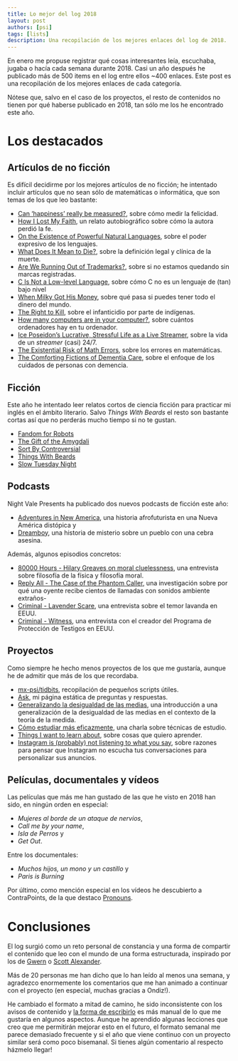 ```yaml
---
title: Lo mejor del log 2018
layout: post
authors: [psi]
tags: [lists]
description: Una recopilación de los mejores enlaces del log de 2018.
---
```


En enero me propuse registrar qué cosas interesantes leía, escuchaba, jugaba o hacía cada semana durante 2018.
Casi un año después he publicado más de 500 items en el log entre ellos ~400 enlaces. 
Este post es una recopilación de los mejores enlaces de cada categoría.

Nótese que, salvo en el caso de los proyectos, el resto de contenidos no tienen por qué haberse publicado en 2018, tan sólo me los he encontrado este año.

# Los destacados
## Artículos de no ficción

Es difícil decidirme por los mejores artículos de no ficción; he intentado incluir artículos que no sean sólo de matemáticas o informática, que son temas de los que leo bastante:

- [Can ‘happiness’ really be measured?](https://ourworldindata.org/happiness-and-life-satisfaction##can-happiness-really-be-measured), sobre cómo medir la felicidad.
- [How I Lost My Faith](https://knowingless.com/2017/04/24/how-i-lost-my-faith/), un relato autobiográfico sobre cómo la autora perdió la fe.
- [On the Existence of Powerful Natural Languages](https://www.gwern.net/Language), sobre el poder expresivo de los lenguajes.
- [What Does It Mean to Die?](https://www.newyorker.com/magazine/2018/02/05/what-does-it-mean-to-die), sobre la definición legal y clínica de la muerte.
- [Are We Running Out of Trademarks?](https://harvardlawreview.org/2018/02/are-we-running-out-of-trademarks/), sobre si no estamos quedando sin marcas registradas.
- [C Is Not a Low-level Language](https://queue.acm.org/detail.cfm?id=3212479), sobre cómo C no es un lenguaje de (tan) bajo nivel
- [When Milky Got His Money](https://www.esquire.com/lifestyle/a19834127/luke-milky-moore-money-glitch/), sobre qué pasa si puedes tener todo el dinero del mundo.
- [The Right to Kill](https://foreignpolicy.com/2018/04/09/the-right-to-kill-brazil-infanticide/), sobre el infanticidio por parte de indígenas.
- [How many computers are in your computer?](https://www.gwern.net/Turing-complete##how-many-computers-are-in-your-computer), sobre cuántos ordenadores hay en tu ordenador.
- [Ice Poseidon’s Lucrative, Stressful Life as a Live Streamer](https://www.newyorker.com/magazine/2018/07/09/ice-poseidons-lucrative-stressful-life-as-a-live-streamer), sobre la vida de un *streamer* (casi) 24/7.
- [The Existential Risk of Math Errors](https://www.gwern.net/The-Existential-Risk-of-Mathematical-Error), sobre los errores en matemáticas.
- [The Comforting Fictions of Dementia Care](https://www.newyorker.com/magazine/2018/10/08/the-comforting-fictions-of-dementia-care), sobre el enfoque de los cuidados de personas con demencia.

## Ficción

Este año he intentado leer relatos cortos de ciencia ficción para practicar mi inglés en el ámbito literario.
Salvo *Things With Beards* el resto son bastante cortas así que no perderás mucho tiempo si no te gustan.

- [Fandom for Robots](https://uncannymagazine.com/article/fandom-for-robots/)
- [The Gift of the Amygdali](https://www.gwern.net/fiction/Batman)
- [Sort By Controversial](http://slatestarcodex.com/2018/10/30/sort-by-controversial/)
- [Things With Beards](http://clarkesworldmagazine.com/miller_06_16/)
- [Slow Tuesday Night](https://www.baen.com/Chapters/9781618249203/9781618249203___2.htm)

## Podcasts

Night Vale Presents ha publicado dos nuevos podcasts de ficción este año:

- [Adventures in New America](http://www.nightvalepresents.com/adventuresinnewamerica/), una historia afrofuturista en una Nueva América distópica y
- [Dreamboy](http://www.nightvalepresents.com/dreamboy), una historia de misterio sobre un pueblo con una cebra asesina.

Además, algunos episodios concretos:

- [80000 Hours - Hilary Greaves on moral cluelessness](https://80000hours.org/podcast/episodes/hilary-greaves-global-priorities-institute/), una entrevista sobre filosofía de la física y filosofía moral.
- [Reply All - The Case of the Phantom Caller](https://www.gimletmedia.com/reply-all/104-case-phantom-caller), una investigación sobre por qué una oyente recibe cientos de llamadas con sonidos ambiente extraños-
- [Criminal - Lavender Scare](https://thisiscriminal.com/episode-93-lavender-scare-06-15-2018/), una entrevista sobre el temor lavanda en EEUU.
- [Criminal - Witness](https://thisiscriminal.com/episode-104-witness-12-7-2018/), una entrevista con el creador del Programa de Protección de Testigos en EEUU.

## Proyectos

Como siempre he hecho menos proyectos de los que me gustaría, aunque he de admitir que más de los que recordaba.

- [mx-psi/tidbits](https://github.com/mx-psi/tidbits), recopilación de pequeños scripts útiles.
- [Ask](https://mx-psi.github.io/ask/), mi página estática de preguntas y respuestas.
- [Generalizando la desigualdad de las medias](https://libreim.github.io/blog/2018/03/01/medias/), una introducción a una generalización de la desigualdad de las medias en el contexto de la teoría de la medida.
- [Cómo estudiar más eficazmente](https://mx-psi.github.io/studying), una charla sobre técnicas de estudio.
- [Things I want to learn about](https://codual.github.io/2018/07/07/learn/), sobre cosas que quiero aprender.
- [Instagram is (probably) not listening to what you say](https://codual.github.io/2018/09/01/instagram/), sobre razones para pensar que Instagram no escucha tus conversaciones para personalizar sus anuncios.

## Películas, documentales y vídeos

Las películas que más me han gustado de las que he visto en 2018 han sido, en ningún orden en especial:

- *Mujeres al borde de un ataque de nervios*,
- *Call me by your name*,
- *Isla de Perros* y
- *Get Out*.

Entre los documentales:

- *Muchos hijos, un mono y un castillo* y
- *Paris is Burning*

Por último, como mención especial en los vídeos he descubierto a ContraPoints, de la que destaco [Pronouns](https://www.youtube.com/watch?v=9bbINLWtMKI).


# Conclusiones

El log surgió como un reto personal de constancia y una forma de compartir el contenido que leo con el mundo de una forma estructurada, inspirado por los de [Gwern](https://www.gwern.net/newsletter/2018/11) o [Scott Alexander](http://slatestarcodex.com/2018/11/20/links-11-18-mayflowurl/).

Más de 20 personas me han dicho que lo han leído al menos una semana, y agradezco enormemente los comentarios que me han animado a continuar con el proyecto (en especial, muchas gracias a Ondiz!).

He cambiado el formato a mitad de camino, he sido inconsistente con los avisos de contenido y [la forma de escribirlo](https://codual.github.io/2018/06/28/collections/) es más manual de lo que me gustaría en algunos aspectos. Aunque he aprendido algunas lecciones que creo que me permitirán mejorar esto en el futuro, el formato semanal me parece demasiado frecuente y si el año que viene continuo con un proyecto similar será como poco bisemanal. Si tienes algún comentario al respecto házmelo llegar!



